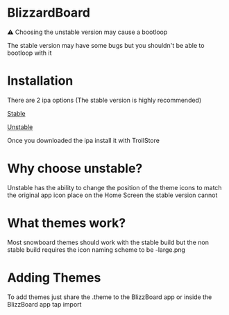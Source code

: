 # BlizzardBoard

⚠️ Choosing the unstable version may cause a bootloop

The stable version may have some bugs but you shouldn't be able to bootloop with it

# Installation

There are 2 ipa options (The stable version is highly recommended)

[Stable](https://appinstallerios.com/TrollStoreIPAs/BlizzardBoard.ipa)

[Unstable](https://appinstallerios.com/TrollStoreIPAs/BlizzardBoard-Unstable.ipa)

Once you downloaded the ipa install it with TrollStore

# Why choose unstable?

Unstable has the ability to change the position of the theme icons to match the original app icon place on the Home Screen the stable version cannot

# What themes work?

Most snowboard themes should work with the stable build but the non stable build requires the icon naming scheme to be -large.png

# Adding Themes

To add themes just share the .theme to the BlizzBoard app or inside the BlizzBoard app tap import
